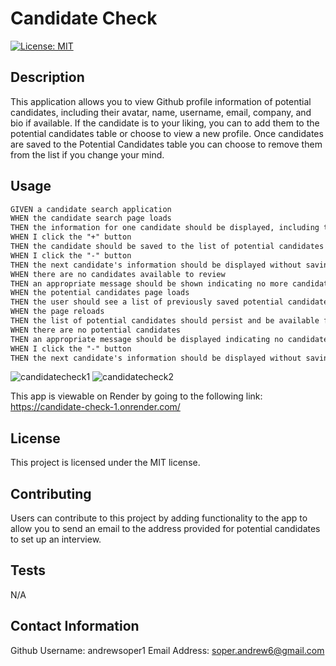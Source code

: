 # Candidate Check
[![License: MIT](https://img.shields.io/badge/License-MIT-yellow.svg)](https://opensource.org/licenses/MIT)

## Description

  This application allows you to view Github profile information of potential candidates, including their avatar, name, username, email, company, and bio if available. If the candidate is to your liking, you can to add them to the potential candidates table or choose to view a new profile. Once candidates are saved to the Potential Candidates table you can choose to remove them from the list if you change your mind.

## Usage
 ```md
GIVEN a candidate search application
WHEN the candidate search page loads
THEN the information for one candidate should be displayed, including the candidate's name, username, location, avatar, email, html_url, and company
WHEN I click the "+" button
THEN the candidate should be saved to the list of potential candidates and the next candidate's information should be displayed
WHEN I click the "-" button
THEN the next candidate's information should be displayed without saving the current candidate
WHEN there are no candidates available to review
THEN an appropriate message should be shown indicating no more candidates are available
WHEN the potential candidates page loads
THEN the user should see a list of previously saved potential candidates with their name, username, location, avatar, email, html_url, and company
WHEN the page reloads
THEN the list of potential candidates should persist and be available for viewing
WHEN there are no potential candidates
THEN an appropriate message should be displayed indicating no candidates have been accepted
WHEN I click the "-" button
THEN the next candidate's information should be displayed without saving the current candidate
```

![candidatecheck1](https://github.com/user-attachments/assets/9b12f4a0-823f-4b9e-ade9-a26d6b1c65d7)
![candidatecheck2](https://github.com/user-attachments/assets/ecd744fb-d692-4567-a16e-ee115c84c831)

This app is viewable on Render by going to the following link: https://candidate-check-1.onrender.com/

## License
  This project is licensed under the MIT license.

## Contributing
  Users can contribute to this project by adding functionality to the app to allow you to send an email to the address provided for potential candidates to set up an interview.

## Tests
  N/A

## Contact Information
  Github Username: andrewsoper1
  Email Address: soper.andrew6@gmail.com
